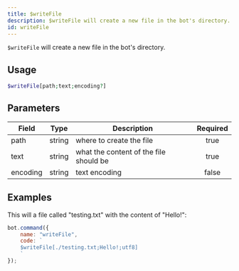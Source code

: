 ```yaml
---
title: $writeFile
description: $writeFile will create a new file in the bot's directory.
id: writeFile
---
```


`$writeFile` will create a new file in the bot's directory.

## Usage

```php
$writeFile[path;text;encoding?]
```

## Parameters

| Field    | Type   | Description                            | Required |
|----------|--------|----------------------------------------|:--------:|
| path     | string | where to create the file               |   true   |
| text     | string | what the content of the file should be |   true   |
| encoding | string | text encoding                          |  false   |

## Examples

This will a file called "testing.txt" with the content of "Hello!":

```javascript
bot.command({
    name: "writeFile",
    code: `
    $writeFile[./testing.txt;Hello!;utf8]
    `
});
```